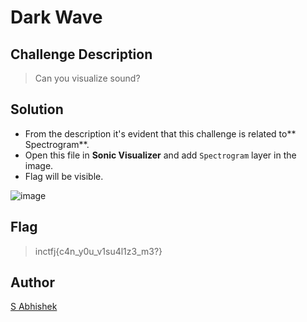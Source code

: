 # Dark Wave

## Challenge Description

> Can you visualize sound?

## Solution

- From the description it's evident that this challenge is related to** Spectrogram**.
- Open this file in **Sonic Visualizer** and add `Spectrogram` layer in the image.
- Flag will be visible.

![image](https://user-images.githubusercontent.com/52845731/147435203-286cd115-e374-496c-80d7-52bea5290ab5.png)

## Flag

> inctfj{c4n_y0u_v1su4l1z3_m3?}

## Author

[S Abhishek](https://twitter.com/a3X3k)
